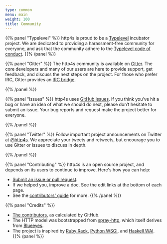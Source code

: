 ```yaml
---
type: common
menu: main
weight: 100
title: Community
---
```


{{% panel "Typelevel" %}}
http4s is proud to be a [Typelevel](http://typelevel.org/) incubator
project.  We are dedicated to providing a harassment-free community
for everyone, and ask that the community adhere to
the [Typelevel code of conduct](http://typelevel.org/conduct.html).
{{% /panel %}}

{{% panel "Gitter" %}}
The http4s community is available on [Gitter].  The core developers
and many of our users are here to provide support, get feedback, and
discuss the next steps on the project. For those who prefer IRC,
Gitter provides an [IRC bridge].

[Gitter]: https://gitter.im/http4s/http4s
[IRC bridge]: https://irc.gitter.im/
{{% /panel %}}

{{% panel "Issues" %}}
http4s uses [GitHub issues]. If you think you’ve hit a bug or have an
idea of what we should do next, please don’t hesitate to submit an
issue. Your bug reports and request make the project better for
everyone.

[GitHub issues]: https://github.com/http4s/http4s/issues
{{% /panel %}}

{{% panel "Twitter" %}}
Follow important project announcements on Twitter at [@http4s]. We
appreciate your tweets and retweets, but encourage you to use Gitter
or Issues to discuss in depth.

[@http4s]: https://twitter.com/http4s
{{% /panel %}}

{{% panel "Contributing" %}}
http4s is an open source project, and depends on its users to continue
to improve.  Here's how you can help:

* [Submit an issue or pull request](http://github.com/http4s/http4s/issues/new).
* If we helped you, improve a doc. See the edit links at the bottom of each page.
* See the [contributors' guide](https://github.com/http4s/http4s/blob/master/CONTRIBUTING.md)
  for more.
{{% /panel %}}

{{% panel "Credits" %}}
* [The contributors](https://github.com/http4s/http4s/graphs/contributors),
  as calculated by GitHub.
* The HTTP model was bootstrapped from
  [spray-http](http://spray.io/documentation/1.2.1/spray-http/), which
  itself derives from [Blueeyes](https://github.com/jdegoes/blueeyes).
* The project is inspired by [Ruby Rack](http://rack.github.io/),
  [Python WSGI](https://www.python.org/dev/peps/pep-0333/), and
  [Haskell WAI](http://www.yesodweb.com/book/web-application-interface).
{{% /panel %}}
